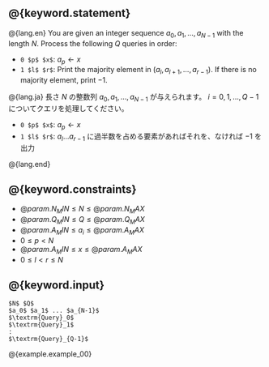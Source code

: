 ## @{keyword.statement}

@{lang.en}
You are given an integer sequence $a_0, a_1, ..., a_{N-1}$ with the length $N$.
Process the following $Q$ queries in order:

- `0 $p$ $x$`: $a_p \gets x$
- `1 $l$ $r$`: Print the majority element in $(a_l, a_{l+1}, ..., a_{r-1})$. If there is no majority element, print $-1$.

@{lang.ja}
長さ $N$ の整数列 $a_0, a_1, \dots, a_{N - 1}$ が与えられます。
$i=0,1,\ldots ,Q-1$ についてクエリを処理してください。

- `0 $p$ $x$`: $a_{p} \gets x$
- `1 $l$ $r$`: $a_{l} \ldots a_{r-1}$ に過半数を占める要素があればそれを、なければ $-1$ を出力

@{lang.end}

## @{keyword.constraints}

- $@{param.N_MIN} \leq N \leq @{param.N_MAX}$
- $@{param.Q_MIN} \leq Q \leq @{param.Q_MAX}$
- $@{param.A_MIN} \leq a_i \leq @{param.A_MAX}$
- $0 \leq p < N$
- $@{param.A_MIN} \leq x \leq @{param.A_MAX}$
- $0 \leq l < r \leq N$

## @{keyword.input}

~~~
$N$ $Q$
$a_0$ $a_1$ ... $a_{N-1}$
$\textrm{Query}_0$
$\textrm{Query}_1$
:
$\textrm{Query}_{Q-1}$
~~~

@{example.example_00}
